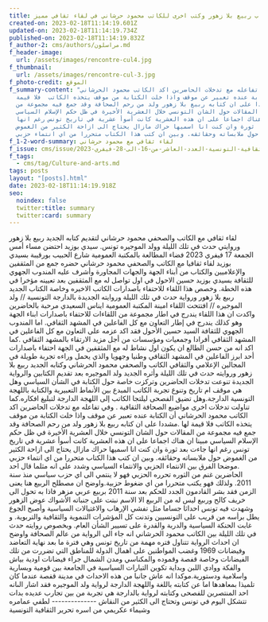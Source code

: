 ```yaml
---
title: احتفاء بكتاب ربيع بلا زهور وكتب اخرى للكاتب محمود حرشاني في لقاء ثقافي مميز
created-on: 2023-02-18T11:14:19.601Z
updated-on: 2023-02-18T11:14:19.734Z
published-on: 2023-02-18T11:14:19.832Z
f_author-2: cms/authors/مراسلون.md
f_header-image:
  url: /assets/images/rencontre-cul4.jpg
f_thumbnail:
  url: /assets/images/rencontre-cul-3.jpg
f_photo-credit: الموقع
f_summary-content: "وفي تفاعله مع تدخلات الحاضرين اكد الكاتب محمود الحرشاني
  أن  الكتابة عنده تعبير عن موقف واذا خلت الكتابة من موقف يتخذه الكاتب  فلا قيمة
  لها .مشددا على ان كتابه ربيع بلا زهور ولد من رحم الصحافة وقد جمع فيه مجموعة من
  المقالات حول الشان التونسي خلال العشرية الأخيرة في ظل حكم الإسلام السياسي
  مبينا ان هناك اجماعا على ان هذه العشرية كانت أسوأ عشرية في تاريخ تونس رغم انها
  جاءت بعد  ثورة وان كنت انا اسميها حراك مازال يحتاج الى ازاحة الكثير من الغموض
  حول ملابساته وحقائقه. وبين ان كتب هذا الكتاب متحررا من اي انتماء حزبي "
f_1-2-word-summary: لقاء ثقافي مع محمود حرشاني
f_issue: cms/issue/مجلة-الثقافية-التونسية-العدد-العاشر-من-16-الى-28-فيفري-2023.md
f_tags:
  - cms/tag/Culture-and-arts.md
tags: posts
layout: "[posts].html"
date: 2023-02-18T11:14:19.918Z
seo:
  noindex: false
  twitter:title: summary
  twitter:card: summary
---
```

لقاء ثقافي مع الكاتب والصحفي محمود حرشاني لتقديم كتابه الجديد ربيع بلا زهور وروايتي حدث في تلك الليلة وولد الموجيره تونس. سيدي بوزيد احتضن مساء أمس الجمعة 17 فيفري 2023 فضاء المطالعة بالمكتبة العمومية شارع الحبيب بورقيبة بسيدي بوزيد لقاء ثقافيا  مع الكاتب  والصحفي محمود حرشاني حضره جمع من المثقفين والإعلاميين والكتاب  من أبناء الجهة والجهات المجاورة  وأشرف  عليه المندوب  الجهوي للثقافة بسيدي بوزيد  حسين الاحول في اول تواصل له مع المثقفين بعد تعيينه مؤخرا في هذه الخطة. وخصص هذا اللقاء للاحتفاء باصدارات الكاتب الاخيره وخاصة الكتاب الجديد ربيع بلا زهور ورواية حدث في تلك الليلة وروايته الجديدة بالدارجة التونسية // ولد الموجيره // افتتحت اللقاء امينة المكتبة العمومية ايناس السعيدي مرحبة بالحاضرين واكدت ان هذا اللقاء يندرج في اطار مجموعة من اللقاءات للاحتفاء  باصدارات  ابناء الجهة وهو كذلك يندرج في إطار  التعاون مع كل  الفاعلين في المشهد الثقافي. اما المندوب الجهوي للثقافة السيد حسين الأحول فقد اكد عزمه على التعاون مع كل الفاعلين في المشهد الثقافي أفرادا وجمعيات ومؤسسات من أجل مزيد الارتقاء بالمشهد الثقافي .كما اكد انه من حسن الطالع ان يكون اول نشاط له مع المثقفين في الجهة احتفاء باصدارات أحد ابرز الفاعلين في المشهد الثقافي وطنيا وجهويا والذي يحمل وراءه تجربة طويلة في المجالين الإعلامي والثقافي الكاتب والصحفي محمود الحرشاني وكتابه الجديد ربيع بلا زهور وروايته حدث في تلك الليلة  وأثره الجديد ولد الموجيره بعد تقديم الكتابين والرواية الجديدة تنوعت تدخلات الحاضرين  وتركزت خاصة حول الكتابة في الشأن السياسي وهل هي موقف ام تاريخ وتنوع تجربة الكاتب المبدع بين الأنماط التعبيرية والكتابة باللهجة التونسية الدارجة.وهل تضيق الفصحى ليلتجا الكاتب إلى اللهجة الدارجة لتبليغ افكاره.كما تناولت تدخلات اخرى مواضيع الصحافة الثقافية . وفي تفاعله مع تدخلات الحاضرين اكد الكاتب محمود الحرشاني أن الكتابة عنده تعبير عن موقف واذا خلت الكتابة من موقف يتخذه الكاتب  فلا قيمة لها .مشددا على ان كتابه ربيع بلا زهور ولد من رحم الصحافة وقد جمع فيه مجموعة من المقالات حول الشان التونسي خلال العشرية الأخيرة في ظل حكم الإسلام السياسي مبينا ان هناك اجماعا على ان هذه العشرية كانت أسوأ عشرية في تاريخ تونس رغم انها جاءت بعد  ثورة وان كنت انا اسميها حراك مازال يحتاج الى ازاحة الكثير من الغموض حول ملابساته وحقائقه. وبين ان كتب هذا الكتاب متحررا من اي انتماء حزبي .موضحا الفرق بين الانتماء الحزبي والانتماء السياسي  وشدد على انه مثلما قال احد الحاضرين غنم من الثوره تحرره الحزبي فهو لا ينتمي الى اي حزب سياسي منذ سنة 2011. ولذلك فهو يكتب متحررا من اي ضغوط حزبية.واوضح ان مصطلح الربيع  هنا يعنى الزمن فقد بشر القادمون الجدد للحكم بعد سنة 2011 بربيع عربي مزهر فاذا به تحول الى خريف كالح وربيع ليس له من الربيع الا الاسم نبتت على جنباته الأشواك عوض الزهور وشهدت فيه تونس احداثا جساما مثل تفشي الإرهاب والاغتيالات السياسية وأصبح الجوع يطل برأسه من قريب على التونسيين وتدنت كل المؤشرات التنموية والثقافية والتربوية. و غابت الحنكة السياسية والدربة والقدرة على تسيير الشأن العام. وبخصوص روايته حدث في تلك الليلة بين الكاتب محمود الحرشاني  انه جاء الى الرواية من عالم الصحافة واوضح ان احداث الرواية  تتناول فتره مهمة من تاريخ تونس وهي فترة ما بعد نهاية التعاضد وفيضانات 1969 وغضب المواطنين على اهمال الدولة للمناطق التي تضررت من تلك الفيضانات وخاصة قفصة وقموده والمكناسي  ومدن الشمال جراء فيضانات اودية بياش والفكة ووادي اللبن وبداية تكوين التيارات السياسية في الجامعة بين قومية وبسارية واسلامية ودستورية.موكدا انه عاش جانبا من هذه الاحداث في مدينة قفصة عندما كان تلميذا بمعاهدها اما عن كتابته باللغة واللهجة الدارجة لرواية ولد الموجيره فقد اشار الىانه احد المنتصرين للفصحى وكتابته لرواية بالدارجة هي تجربة من بين تجارب عديده بدات تتشكل اليوم في تونس وتحتاج الى الكثير من النقاش -------------- لطفي عمامره وشيماء عكريمي من اسره تحرير الثقافية التونسية